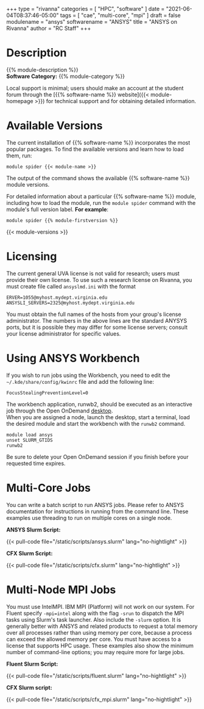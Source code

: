 +++
type = "rivanna"
categories = [
  "HPC",
  "software"
]
date = "2021-06-04T08:37:46-05:00"
tags = [
  "cae",
  "multi-core",
  "mpi"
]
draft = false
modulename = "ansys"
softwarename = "ANSYS"
title = "ANSYS on Rivanna"
author = "RC Staff"
+++

# Description
{{% module-description %}}
<br>
**Software Category:** {{% module-category %}}

Local support is minimal; users should make an account at the student forum through the [{{% software-name %}} website]({{< module-homepage >}}) for technical support and for obtaining detailed information.

# Available Versions
The current installation of {{% software-name %}} incorporates the most popular packages. To find the available versions and learn how to load them, run:

```
module spider {{< module-name >}}
```

The output of the command shows the available {{% software-name %}} module versions.

For detailed information about a particular {{% software-name %}} module, including how to load the module, run the `module spider` command with the module's full version label. __For example__:
```
module spider {{% module-firstversion %}}
```

{{< module-versions >}}
# Licensing
The current general UVA license is not valid for research; users must provide their own license.  To use such a research license on Rivanna, you must create file called `ansyslmd.ini` with the format
```no-highlight
ERVER=1055@myhost.mydept.virginia.edu
ANSYSLI_SERVERS=2325@myhost.mydept.virginia.edu
```
You must obtain the full names of the hosts from your group's license administrator.  The numbers in the above lines are the standard ANYSYS ports, but it is possible they may differ for some license servers; consult your license administrator for specific values. 

# Using ANSYS Workbench
If you wish to run jobs using the Workbench, you need to edit the `~/.kde/share/config/kwinrc` file and add the following line:
```
FocusStealingPreventionLevel=0
```

The workbench application, runwb2, should be executed as an interactive job through the Open OnDemand [desktop](/userinfo/rivanna/ood/desktop).  
When you are assigned a node, launch the desktop, start a terminal, load the desired module and start the workbench with the `runwb2` command.
```
module load ansys
unset SLURM_GTIDS
runwb2
```
Be sure to delete your Open OnDemand session if you finish before your requested time expires.

# Multi-Core Jobs
You can write a batch script to run ANSYS jobs.  Please refer to ANSYS documentation for instructions in running from the command line.  These examples use threading to run on multiple cores on a single node.

**ANSYS Slurm Script:**

{{< pull-code file="/static/scripts/ansys.slurm" lang="no-hightlight" >}}

**CFX Slurm Script:**

{{< pull-code file="/static/scripts/cfx.slurm" lang="no-hightlight" >}}

# Multi-Node MPI Jobs

You must use IntelMPI.  IBM MPI (Platform) will not work on our system.
For Fluent specify `-mpi=intel` along with the flag `-srun` to dispatch the MPI tasks using Slurm's task launcher.  Also include the `-slurm` option.  It is generally better with ANSYS and related products to request a total memory over all processes rather than using memory per core, because a process can exceed the allowed memory per core.  You must have access to a license that supports HPC usage.  These examples also show the minimum number of command-line options; you may require more for large jobs.

**Fluent Slurm Script:**

{{< pull-code file="/static/scripts/fluent.slurm" lang="no-hightlight" >}}

**CFX Slurm script:**

{{< pull-code file="/static/scripts/cfx_mpi.slurm" lang="no-hightlight" >}}

